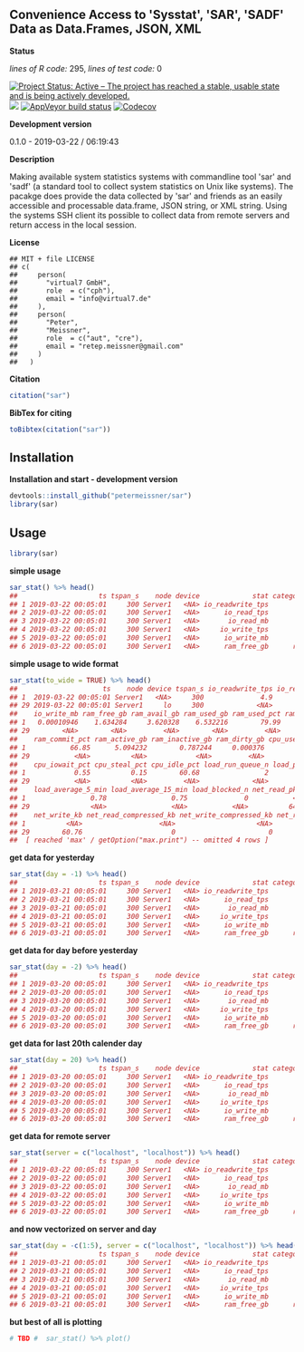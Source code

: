 
<!-- README.md is generated from README.Rmd. Please edit that file -->
Convenience Access to 'Sysstat', 'SAR', 'SADF' Data as Data.Frames, JSON, XML
-----------------------------------------------------------------------------

**Status**

*lines of R code:* 295, *lines of test code:* 0

[![Project Status: Active – The project has reached a stable, usable state and is being actively developed.](http://www.repostatus.org/badges/latest/active.svg)](http://www.repostatus.org/#active) <a href="https://travis-ci.org/petermeissner/sar"><img src="https://api.travis-ci.org/petermeissner/sar.svg?branch=master"><a/> [![AppVeyor build status](https://ci.appveyor.com/api/projects/status/github/petermeissner/sar?branch=master&svg=true)](https://ci.appveyor.com/project/petermeissner/sar) <a href="https://codecov.io/gh/petermeissner/sar"><img src="https://codecov.io/gh/petermeissner/sar/branch/master/graph/badge.svg" alt="Codecov" /></a> <!--<a href="https://cran.r-project.org/package=sar"><img src="http://www.r-pkg.org/badges/version/sar"></a>
[![cran checks](https://cranchecks.info/badges/summary/reshape)](https://cran.r-project.org/web/checks/check_results_reshape.html)
<img src="http://cranlogs.r-pkg.org/badges/grand-total/sar">
<img src="http://cranlogs.r-pkg.org/badges/sar">
-->

**Development version**

0.1.0 - 2019-03-22 / 06:19:43

**Description**

Making available system statistics systems with commandline tool 'sar' and 'sadf' (a standard tool to collect system statistics on Unix like systems). The pacakge does provide the data collected by 'sar' and friends as an easily accessible and processable data.frame, JSON string, or XML string. Using the systems SSH client its possible to collect data from remote servers and return access in the local session.

**License**

    ## MIT + file LICENSE
    ## c(
    ##     person(
    ##       "virtual7 GmbH", 
    ##       role  = c("cph"),
    ##       email = "info@virtual7.de"
    ##     ),
    ##     person(
    ##       "Peter", 
    ##       "Meissner", 
    ##       role  = c("aut", "cre"),
    ##       email = "retep.meissner@gmail.com"
    ##     )
    ##   )

**Citation**

``` r
citation("sar")
```

**BibTex for citing**

``` r
toBibtex(citation("sar"))
```

Installation
------------

**Installation and start - development version**

``` r
devtools::install_github("petermeissner/sar")
library(sar)
```

Usage
-----

``` r
library(sar)
```

**simple usage**

``` r
sar_stat() %>% head()
##                    ts tspan_s    node device             stat category      value unit      name
## 1 2019-03-22 00:05:01     300 Server1   <NA> io_readwrite_tps       io        4.9  tps readwrite
## 2 2019-03-22 00:05:01     300 Server1   <NA>      io_read_tps       io       0.06  tps      read
## 3 2019-03-22 00:05:01     300 Server1   <NA>       io_read_mb       io 0.00000552   mb      read
## 4 2019-03-22 00:05:01     300 Server1   <NA>     io_write_tps       io       4.84  tps     write
## 5 2019-03-22 00:05:01     300 Server1   <NA>      io_write_mb       io 0.00010946   mb     write
## 6 2019-03-22 00:05:01     300 Server1   <NA>      ram_free_gb      ram   1.634284   gb      free
```

**simple usage to wide format**

``` r
sar_stat(to_wide = TRUE) %>% head()
##                     ts    node device tspan_s io_readwrite_tps io_read_tps io_read_mb io_write_tps
## 1  2019-03-22 00:05:01 Server1   <NA>     300              4.9        0.06 0.00000552         4.84
## 29 2019-03-22 00:05:01 Server1     lo     300             <NA>        <NA>       <NA>         <NA>
##    io_write_mb ram_free_gb ram_avail_gb ram_used_gb ram_used_pct ram_buffers_gb ram_cached_gb ram_commit_gb
## 1   0.00010946    1.634284     3.620328    6.532216        79.99       0.296360      1.481352      5.458944
## 29        <NA>        <NA>         <NA>        <NA>         <NA>           <NA>          <NA>          <NA>
##    ram_commit_pct ram_active_gb ram_inactive_gb ram_dirty_gb cpu_user_pct cpu_nice_pct cpu_system_pct
## 1           66.85      5.094232        0.787244     0.000376         33.8            0           4.81
## 29           <NA>          <NA>            <NA>         <NA>         <NA>         <NA>           <NA>
##    cpu_iowait_pct cpu_steal_pct cpu_idle_pct load_run_queue_n load_processes_n load_average_1_min
## 1            0.55          0.15        60.68                2              647               0.78
## 29           <NA>          <NA>         <NA>             <NA>             <NA>               <NA>
##    load_average_5_min load_average_15_min load_blocked_n net_read_pkg_n net_write_pkg_n net_read_kb
## 1                0.78                0.75              0           <NA>            <NA>        <NA>
## 29               <NA>                <NA>           <NA>          64.34           64.34       60.76
##    net_write_kb net_read_compressed_kb net_write_compressed_kb net_read_multicast_pkg_n net_utilization_pct
## 1          <NA>                   <NA>                    <NA>                     <NA>                <NA>
## 29        60.76                      0                       0                        0                   0
##  [ reached 'max' / getOption("max.print") -- omitted 4 rows ]
```

**get data for yesterday**

``` r
sar_stat(day = -1) %>% head()
##                    ts tspan_s    node device             stat category     value unit      name
## 1 2019-03-21 00:05:01     300 Server1   <NA> io_readwrite_tps       io      1.47  tps readwrite
## 2 2019-03-21 00:05:01     300 Server1   <NA>      io_read_tps       io         0  tps      read
## 3 2019-03-21 00:05:01     300 Server1   <NA>       io_read_mb       io 0.0000000   mb      read
## 4 2019-03-21 00:05:01     300 Server1   <NA>     io_write_tps       io      1.47  tps     write
## 5 2019-03-21 00:05:01     300 Server1   <NA>      io_write_mb       io 0.0000312   mb     write
## 6 2019-03-21 00:05:01     300 Server1   <NA>      ram_free_gb      ram  3.587180   gb      free
```

**get data for day before yesterday**

``` r
sar_stat(day = -2) %>% head()
##                    ts tspan_s    node device             stat category      value unit      name
## 1 2019-03-20 00:05:01     300 Server1   <NA> io_readwrite_tps       io       1.58  tps readwrite
## 2 2019-03-20 00:05:01     300 Server1   <NA>      io_read_tps       io          0  tps      read
## 3 2019-03-20 00:05:01     300 Server1   <NA>       io_read_mb       io 0.00000000   mb      read
## 4 2019-03-20 00:05:01     300 Server1   <NA>     io_write_tps       io       1.58  tps     write
## 5 2019-03-20 00:05:01     300 Server1   <NA>      io_write_mb       io 0.00003352   mb     write
## 6 2019-03-20 00:05:01     300 Server1   <NA>      ram_free_gb      ram   4.115168   gb      free
```

**get data for last 20th calender day**

``` r
sar_stat(day = 20) %>% head()
##                    ts tspan_s    node device             stat category      value unit      name
## 1 2019-03-20 00:05:01     300 Server1   <NA> io_readwrite_tps       io       1.58  tps readwrite
## 2 2019-03-20 00:05:01     300 Server1   <NA>      io_read_tps       io          0  tps      read
## 3 2019-03-20 00:05:01     300 Server1   <NA>       io_read_mb       io 0.00000000   mb      read
## 4 2019-03-20 00:05:01     300 Server1   <NA>     io_write_tps       io       1.58  tps     write
## 5 2019-03-20 00:05:01     300 Server1   <NA>      io_write_mb       io 0.00003352   mb     write
## 6 2019-03-20 00:05:01     300 Server1   <NA>      ram_free_gb      ram   4.115168   gb      free
```

**get data for remote server**

``` r
sar_stat(server = c("localhost", "localhost")) %>% head()
##                    ts tspan_s    node device             stat category      value unit      name
## 1 2019-03-22 00:05:01     300 Server1   <NA> io_readwrite_tps       io        4.9  tps readwrite
## 2 2019-03-22 00:05:01     300 Server1   <NA>      io_read_tps       io       0.06  tps      read
## 3 2019-03-22 00:05:01     300 Server1   <NA>       io_read_mb       io 0.00000552   mb      read
## 4 2019-03-22 00:05:01     300 Server1   <NA>     io_write_tps       io       4.84  tps     write
## 5 2019-03-22 00:05:01     300 Server1   <NA>      io_write_mb       io 0.00010946   mb     write
## 6 2019-03-22 00:05:01     300 Server1   <NA>      ram_free_gb      ram   1.634284   gb      free
```

**and now vectorized on server and day**

``` r
sar_stat(day = -c(1:5), server = c("localhost", "localhost")) %>% head()
##                    ts tspan_s    node device             stat category     value unit      name
## 1 2019-03-21 00:05:01     300 Server1   <NA> io_readwrite_tps       io      1.47  tps readwrite
## 2 2019-03-21 00:05:01     300 Server1   <NA>      io_read_tps       io         0  tps      read
## 3 2019-03-21 00:05:01     300 Server1   <NA>       io_read_mb       io 0.0000000   mb      read
## 4 2019-03-21 00:05:01     300 Server1   <NA>     io_write_tps       io      1.47  tps     write
## 5 2019-03-21 00:05:01     300 Server1   <NA>      io_write_mb       io 0.0000312   mb     write
## 6 2019-03-21 00:05:01     300 Server1   <NA>      ram_free_gb      ram  3.587180   gb      free
```

**but best of all is plotting**

``` r
# TBD #  sar_stat() %>% plot()
```
